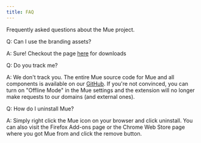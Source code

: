 ```yaml
---
title: FAQ
---
```


Frequently asked questions about the Mue project.

Q: Can I use the branding assets?

A: Sure! Checkout the page [here](https://muetab.com/branding) for downloads

Q: Do you track me?

A: We don't track you. The entire Mue source code for Mue and all components is available on our [GitHub](https://github.com/mue). If you're not convinced, you can turn on "Offline Mode" in the Mue 
settings and the extension will no longer make requests to our domains (and external ones).

Q: How do I uninstall Mue?

A: Simply right click the Mue icon on your browser and click uninstall. You can also visit the Firefox Add-ons page or the Chrome Web Store page where you got Mue from and click the remove button.